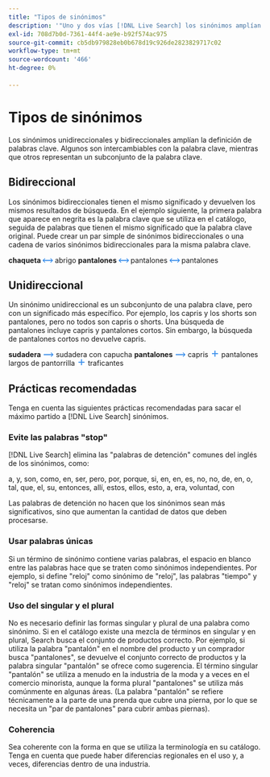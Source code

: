 ```yaml
---
title: "Tipos de sinónimos"
description: '"Uno y dos vías [!DNL Live Search] los sinónimos amplían la definición de palabras clave".'
exl-id: 708d7b0d-7361-44f4-ae9e-b92f574ac975
source-git-commit: cb5db979828eb0b678d19c926de2823829717c02
workflow-type: tm+mt
source-wordcount: '466'
ht-degree: 0%

---
```


# Tipos de sinónimos

Los sinónimos unidireccionales y bidireccionales amplían la definición de palabras clave. Algunos son intercambiables con la palabra clave, mientras que otros representan un subconjunto de la palabra clave.

## Bidireccional

Los sinónimos bidireccionales tienen el mismo significado y devuelven los mismos resultados de búsqueda. En el ejemplo siguiente, la primera palabra que aparece en negrita es la palabra clave que se utiliza en el catálogo, seguida de palabras que tienen el mismo significado que la palabra clave original. Puede crear un par simple de sinónimos bidireccionales o una cadena de varios sinónimos bidireccionales para la misma palabra clave.

**chaqueta** ![Selector bidireccional](assets/btn-two-way.png) abrigo
**pantalones** ![Selector bidireccional](assets/btn-two-way.png) pantalones ![Selector bidireccional](assets/btn-two-way.png) pantalones

## Unidireccional

Un sinónimo unidireccional es un subconjunto de una palabra clave, pero con un significado más específico. Por ejemplo, los capris y los shorts son pantalones, pero no todos son capris o shorts. Una búsqueda de pantalones incluye capris y pantalones cortos. Sin embargo, la búsqueda de pantalones cortos no devuelve capris.

**sudadera** ![Selector unidireccional](assets/btn-one-way.png) sudadera con capucha
**pantalones** ![Selector unidireccional](assets/btn-one-way.png) capris ![Selector múltiple unidireccional](assets/btn-multiple-one-way.png) pantalones largos de pantorrilla ![Selector múltiple unidireccional](assets/btn-multiple-one-way.png) traficantes

## Prácticas recomendadas

Tenga en cuenta las siguientes prácticas recomendadas para sacar el máximo partido a [!DNL Live Search] sinónimos.

### Evite las palabras &quot;stop&quot;

[!DNL Live Search] elimina las &quot;palabras de detención&quot; comunes del inglés de los sinónimos, como:

a, y, son, como, en, ser, pero, por, porque, si, en, en, es, no, no, de, en, o, tal, que, el, su, entonces, allí, estos, ellos, esto, a, era, voluntad, con

Las palabras de detención no hacen que los sinónimos sean más significativos, sino que aumentan la cantidad de datos que deben procesarse.

### Usar palabras únicas

Si un término de sinónimo contiene varias palabras, el espacio en blanco entre las palabras hace que se traten como sinónimos independientes. Por ejemplo, si define &quot;reloj&quot; como sinónimo de &quot;reloj&quot;, las palabras &quot;tiempo&quot; y &quot;reloj&quot; se tratan como sinónimos independientes.

### Uso del singular y el plural

No es necesario definir las formas singular y plural de una palabra como sinónimo. Si en el catálogo existe una mezcla de términos en singular y en plural, Search busca el conjunto de productos correcto. Por ejemplo, si utiliza la palabra &quot;pantalón&quot; en el nombre del producto y un comprador busca &quot;pantalones&quot;, se devuelve el conjunto correcto de productos y la palabra singular &quot;pantalón&quot; se ofrece como sugerencia. El término singular &quot;pantalón&quot; se utiliza a menudo en la industria de la moda y a veces en el comercio minorista, aunque la forma plural &quot;pantalones&quot; se utiliza más comúnmente en algunas áreas. (La palabra &quot;pantalón&quot; se refiere técnicamente a la parte de una prenda que cubre una pierna, por lo que se necesita un &quot;par de pantalones&quot; para cubrir ambas piernas).

### Coherencia

Sea coherente con la forma en que se utiliza la terminología en su catálogo. Tenga en cuenta que puede haber diferencias regionales en el uso y, a veces, diferencias dentro de una industria.
